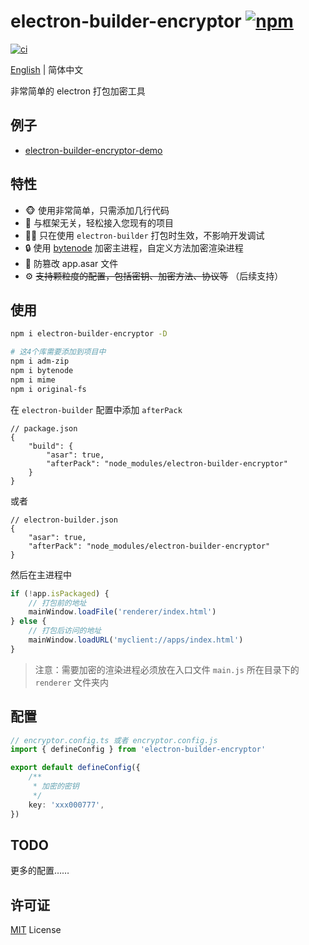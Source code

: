 # electron-builder-encryptor [![npm](https://img.shields.io/npm/v/electron-builder-encryptor.svg)](https://npmjs.com/package/electron-builder-encryptor)

[![ci](https://github.com/dusionlike/electron-builder-encryptor/actions/workflows/ci.yml/badge.svg)](https://github.com/dusionlike/electron-builder-encryptor/actions/workflows/ci.yml)

[English](./README.md) | 简体中文

非常简单的 electron 打包加密工具

## 例子

- [electron-builder-encryptor-demo](https://github.com/dusionlike/electron-builder-encryptor/tree/main/playground)

## 特性

- 🐵 使用非常简单，只需添加几行代码
- 💚 与框架无关，轻松接入您现有的项目
- 🤷‍♂️ 只在使用 `electron-builder` 打包时生效，不影响开发调试
- 🔒 使用 [bytenode](https://github.com/bytenode/bytenode) 加密主进程，自定义方法加密渲染进程
- 👀 防篡改 app.asar 文件
- ⚙️ ~~支持颗粒度的配置，包括密钥、加密方法、协议等~~ （后续支持）

## 使用

```bash
npm i electron-builder-encryptor -D

# 这4个库需要添加到项目中
npm i adm-zip
npm i bytenode
npm i mime
npm i original-fs
```

在 `electron-builder` 配置中添加 `afterPack`

```json5
// package.json
{
    "build": {
        "asar": true,
        "afterPack": "node_modules/electron-builder-encryptor"
    }
}
```

或者

```json5
// electron-builder.json
{
    "asar": true,
    "afterPack": "node_modules/electron-builder-encryptor"
}
```

然后在主进程中

```js
if (!app.isPackaged) {
    // 打包前的地址
    mainWindow.loadFile('renderer/index.html')
} else {
    // 打包后访问的地址
    mainWindow.loadURL('myclient://apps/index.html')
}
```

> 注意：需要加密的渲染进程必须放在入口文件 `main.js` 所在目录下的 `renderer` 文件夹内

## 配置

```ts
// encryptor.config.ts 或者 encryptor.config.js
import { defineConfig } from 'electron-builder-encryptor'

export default defineConfig({
    /**
     * 加密的密钥
     */
    key: 'xxx000777',
})
```

## TODO

更多的配置……

## 许可证

[MIT](./LICENSE) License
